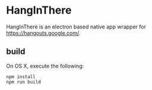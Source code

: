 # HangInThere

HangInThere is an electron based native app wrapper for
https://hangouts.google.com/.

## build

On OS X, execute the following:

```shell
npm install
npm run build
```
